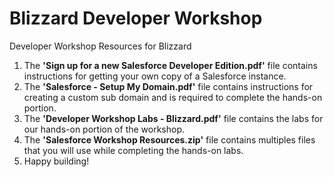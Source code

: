 # Blizzard Developer Workshop
Developer Workshop Resources for Blizzard


1. The **'Sign up for a new Salesforce Developer Edition.pdf'** file contains instructions for getting your own copy of a Salesforce instance.
2. The **'Salesforce - Setup My Domain.pdf'** file contains instructions for creating a custom sub domain and is required to complete the hands-on portion.
3. The **'Developer Workshop Labs - Blizzard.pdf'** file contains the labs for our hands-on portion of the workshop.
4. The **'Salesforce Workshop Resources.zip'** file contains multiples files that you will use while completing the hands-on labs.
5. Happy building!
